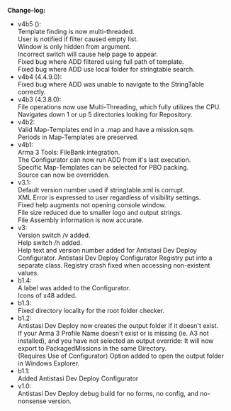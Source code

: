 **Change-log:**
* v4b5 ():<br/>
Template finding is now multi-threaded.<br/>
User is notified if filter caused empty list.<br/>
Window is only hidden from argument.<br/>
Incorrect switch will cause help page to appear.<br/>
Fixed bug where ADD filtered using full path of template.<br/>
Fixed bug where ADD use local folder for stringtable search.<br/>
* v4b4 (4.4.9.0):<br/>
Fixed bug where ADD was unable to navigate to the StringTable correctly.<br/>
* v4b3 (4.3.8.0):<br/>
File operations now use Multi-Threading, which fully utilizes the CPU.<br/>
Navigates down 1 or up 5 directories looking for Repository.<br/>
* v4b2:<br/>
Valid Map-Templates end in a .map and have a mission.sqm.<br/>
Periods in Map-Templates are preserved.<br/>
* v4b1:<br/>
Arma 3 Tools: FileBank integration.<br/>
The Configurator can now run ADD from it's last execution.<br/>
Specific Map-Templates can be selected for PBO packing.<br/>
Source can now be overridden.<br/>
* v3.1:<br/>
Default version number used if stringtable.xml is corrupt.<br/>
XML Error is expressed to user regardless of visibility settings.<br/>
Fixed help augments not opening console window.<br/>
File size reduced due to smaller logo and output strings.<br/>
File Assembly information is now accurate.<br/>
* v3:<br/>
Version switch /v added.<br/>
Help switch /h added.<br/>
Help text and version number added for Antistasi Dev Deploy Configurator. Antistasi Dev Deploy Configurator Registry put into a separate class. Registry crash fixed when accessing non-existent values.<br/>
* b1.4:<br/>
A label was added to the Configurator.<br/>
Icons of x48 added.<br/>
* b1.3:<br/>
Fixed directory locality for the root folder checker.<br/>
* b1.2:<br/>
Antistasi Dev Deploy now creates the output folder if it doesn't exist.<br/>
If your Arma 3 Profile Name doesn't exist or is missing (ie. A3 not installed), and you have not selected an output override: It will now export to PackagedMissions in the same Directory.<br/>
(Requires Use of Configurator) Option added to open the output folder in Windows Explorer.<br/>
* b1.1:<br/>
Added Antistasi Dev Deploy Configurator<br/>
* v1.0:<br/>
Antistasi Dev Deploy debug build for no forms, no config, and no-nonsense version.<br/>